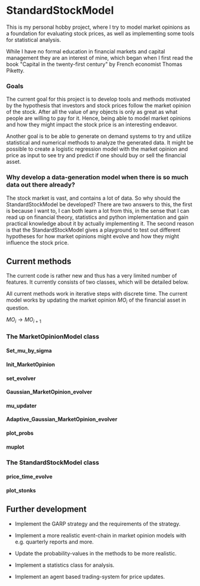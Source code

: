 # StandardStockModel
This is my personal hobby project, where I try to model market opinions as a foundation for evaluating stock prices, as well as implementing some tools for statistical analysis.


While I have no formal education in financial markets and capital management they are an interest of mine, which began when I first read the book "Capital in the twenty-first century" by French economist Thomas Piketty. 
### Goals
The current goal for this project is to develop tools and methods motivated by the hypothesis that investors and stock prices follow the market opinion of the stock. After all the value of any objects is only as great as what people are willing to pay for it. Hence, being able to model market opinions and how they might impact the stock price is an interesting endeavor.


Another goal is to be able to generate on demand systems to try and utilize statistical and numerical methods to analyze the generated data. It might be possible to create a logistic regression model with the market opinion and price as input to see try and predict if one should buy or sell the financial asset.

### Why develop a data-generation model when there is so much data out there already?
The stock market is vast, and contains a lot of data. So why should the StandardStockModel be developed? There are two answers to this, the first is because I want to, I can both learn a lot from this, in the sense that I can read up on financial theory, statistics and python implementation and gain practical knowledge about it by actually implementing it. The second reason is that the StandardStockModel gives a playground to test out different hypotheses for how market opinions might evolve and how they might influence the stock price.   


## Current methods
The current code is rather new and thus has a very limited number of features. It currently consists of two classes, which will be detailed below.

All current methods work in iterative steps with discrete time. The current model works by updating the market opinion $MO_i$ of the financial asset in question.

$MO_i\rightarrow MO_{i+1}$

### The MarketOpinionModel class

#### Set_mu_by_sigma

#### Init_MarketOpinion

#### set_evolver

#### Gaussian_MarketOpinion_evolver

#### mu_updater

#### Adaptive_Gaussian_MarketOpinion_evolver

#### plot_probs

#### muplot


### The StandardStockModel class


#### price_time_evolve

#### plot_stonks


## Further development

* Implement the GARP strategy and the requirements of the strategy.

* Implement a more realistic event-chain in market opinion models with e.g. quarterly reports and more.

* Update the probability-values in the methods to be more realistic.

* Implement a statistics class for analysis.

* Implement an agent based trading-system for price updates.


